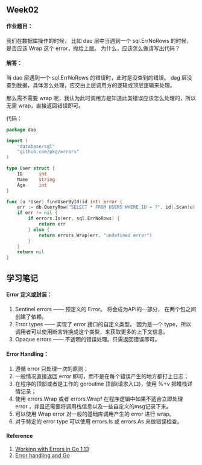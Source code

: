 ## Week02 
#### 作业题目：

我们在数据库操作的时候，
比如 dao 层中当遇到一个 sql.ErrNoRows 的时候，
是否应该 Wrap 这个 error，抛给上层。
为什么，应该怎么做请写出代码？

#### 解答：
当 dao 层遇到一个 sql.ErrNoRows 的错误时，此时是没查到的错误。
dag 层没查到数据，具体怎么处理，应交由上层调用方的逻辑或顶层逻辑来处理。

那么需不需要 wrap 呢，我认为此时调用方是知道此类错误应该怎么处理的，所以无需 wrap，直接返回错误即可。

代码：
```go
package dao

import (
	"database/sql"
	"github.com/pkg/errors"
)

type User struct {
	ID 		int
	Name    string
	Age     int
}

func (u *User) findUserById(id int) error {
	err := db.QueryRow("SELECT * FROM USERS WHERE ID = ?", id).Scan(u)
	if err != nil {
		if errors.Is(err, sql.ErrNoRows) {
			return err
		} else {
			return errors.Wrap(err, "undefined error")
		}
	}
	return nil
}

```

## 学习笔记

#### Error 定义或封装：
1. Sentinel errors —— 预定义的 Error。
将会成为API的一部分，
在两个包之间创建了依赖。
2. Error types —— 实现了 error 接口的自定义类型。
因为是一个 type，所以调用者可以使用断言转换成这个类型，来获取更多的上下文信息。
3. Opaque errors —— 不透明的错误处理。只需返回错误即可。

#### Error Handling：

1. 遵循 error 只处理一次的原则；
2. 一般情况直接返回 error 即可，而不是在每个错误产生的地方都打上日志；
3. 在程序的顶部或者是工作的 goroutine 顶部(请求入口)，使用 %+v 把堆栈详情记录；
4. 使用 errors.Wrap 或者 errors.Wrapf 在程序逻辑中如果不适合立即处理 error ，并且还需要将调用栈信息以及一些自定义的msg记录下来。
5. 可以使用 Wrap error 对一般的基础库调用产生的 error 进行 wrap。
6. 对于特定的 error type 可以使用 errors.Is 或 errors.As
 来做错误检查。

#### Reference
1. [Working with Errors in Go 1.13](https://blog.golang.org/go1.13-errors)
2. [Error handling and Go](https://blog.golang.org/error-handling-and-go)
